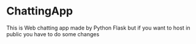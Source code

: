 # ChattingApp
This is Web chatting app made by Python Flask but if you want to host in public you have to do some changes
